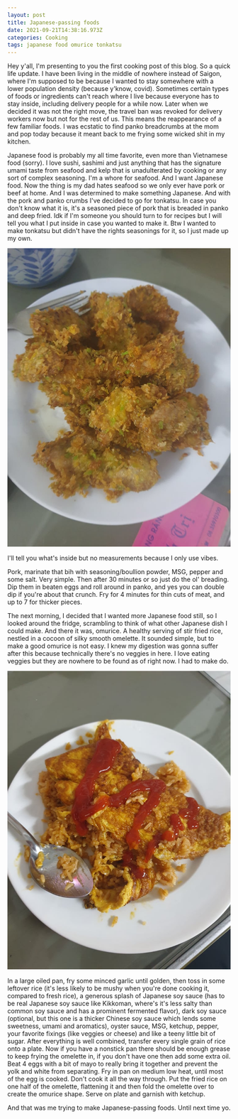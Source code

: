 ```yaml
---
layout: post
title: Japanese-passing foods
date: 2021-09-21T14:38:16.973Z
categories: Cooking
tags: japanese food omurice tonkatsu
---
```

Hey y'all, I'm presenting to you the first cooking post of this blog. So a quick life update. I have been living in the middle of nowhere instead of Saigon, where I'm supposed to be because I wanted to stay somewhere with a lower population density (because y'know, covid). Sometimes certain types of foods or ingredients can't reach where I live because everyone has to stay inside, including delivery people for a while now. Later when we decided it was not the right move, the travel ban was revoked for delivery workers now but not for the rest of us. This means the reappearance of a few familiar foods. I was ecstatic to find panko breadcrumbs at the mom and pop today because it meant back to me frying some wicked shit in my kitchen. 

Japanese food is probably my all time favorite, even more than Vietnamese food (sorry). I love sushi, sashimi and just anything that has the signature umami taste from seafood and kelp that is unadulterated by cooking or any sort of complex seasoning. I'm a whore for seafood. And I want Japanese food. Now the thing is my dad hates seafood so we only ever have pork or beef at home. And I was determined to make something Japanese. And with the pork and panko crumbs I've decided to go for tonkatsu. In case you don't know what it is, it's a seasoned piece of pork that is breaded in panko and deep fried. Idk if I'm someone you should turn to for recipes but I will tell you what I put inside in case you wanted to make it. Btw I wanted to make tonkatsu but didn't have the rights seasonings for it, so I just made up my own.



![](/assets/uploads/241556462_3121215551497040_9138143227105308681_n.jpg "Tonkatsu")

 I'll tell you what's inside but no measurements because I only use vibes.

Pork, marinate that bih with seasoning/boullion powder, MSG, pepper and some salt. Very simple. Then after 30 minutes or so just do the ol' breading. Dip them in beaten eggs and roll around in panko, and yes you can double dip if you're about that crunch. Fry for 4 minutes for thin cuts of meat, and up to 7 for thicker pieces.

The next morning, I decided that I wanted more Japanese food still, so I looked around the fridge, scrambling to think of what other Japanese dish I could make. And there it was, omurice. A healthy serving of stir fried rice, nestled in a cocoon of silky smooth omelette. It sounded simple, but to make a good omurice is not easy. I knew my digestion was gonna suffer after this because technically there's no veggies in here. I love eating veggies but they are nowhere to be found as of right now. I had to make do.

![](/assets/uploads/242325127_1191548541342710_7791964468523868674_n.jpg "Omurice")

 In a large oiled pan, fry some minced garlic until golden, then toss in some leftover rice (it's less likely to be mushy when you're done cooking it, compared to fresh rice), a generous splash of Japanese soy sauce (has to be real Japanese soy sauce like Kikkoman, where's it's less salty than common soy sauce and has a prominent fermented flavor), dark soy sauce (optional, but this one is a thicker Chinese soy sauce which lends some sweetness, umami and aromatics), oyster sauce, MSG, ketchup, pepper, your favorite fixings (like veggies or cheese) and like a teeny little bit of sugar. After everything is well combined, transfer every single grain of rice onto a plate. Now if you have a nonstick pan there should be enough grease to keep frying the omelette in, if you don't have one then add some extra oil. Beat 4 eggs with a bit of mayo to really bring it together and prevent the yolk and white from separating. Fry in pan on medium low heat, until most of the egg is cooked. Don't cook it all the way through. Put the fried rice on one half of the omelette, flattening it and then fold the omelette over to create the omurice shape. Serve on plate and garnish with ketchup.

And that was me trying to make Japanese-passing foods. Until next time yo.